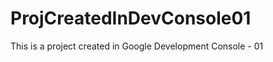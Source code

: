ProjCreatedInDevConsole01
=========================

This is a project created in Google Development Console - 01
